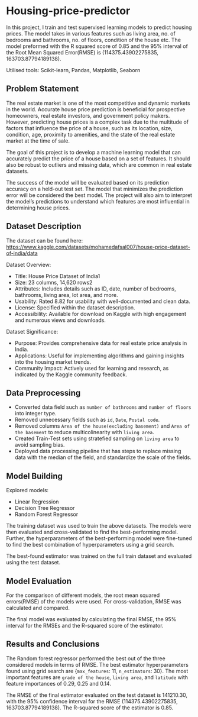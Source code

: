 # Housing-price-predictor

In this project, I train and test supervised learning models to predict housing prices. The model takes in various features such as living area, no. of bedrooms and bathrooms, no. of floors, condition of the house etc. The model preformed with the R squared score of 0.85 and the 95% interval of the Root Mean Squared Error(RMSE) is (114375.43902275835, 163703.87794189138).

Utilised tools: Scikit-learn, Pandas, Matplotlib, Seaborn

## Problem Statement

The real estate market is one of the most competitive and dynamic markets in the world. Accurate house price prediction is beneficial for prospective homeowners, real estate investors, and government policy makers. However, predicting house prices is a complex task due to the multitude of factors that influence the price of a house, such as its location, size, condition, age, proximity to amenities, and the state of the real estate market at the time of sale.

The goal of this project is to develop a machine learning model that can accurately predict the price of a house based on a set of features. It should also be robust to outliers and missing data, which are common in real estate datasets.

The success of the model will be evaluated based on its prediction accuracy on a held-out test set. The model that minimizes the prediction error will be considered the best model. The project will also aim to interpret the model’s predictions to understand which features are most influential in determining house prices.

## Dataset Description

The dataset can be found here: https://www.kaggle.com/datasets/mohamedafsal007/house-price-dataset-of-india/data

Dataset Overview:

* Title: House Price Dataset of India1
* Size: 23 columns, 14,620 rows2
* Attributes: Includes details such as ID, date, number of bedrooms, bathrooms, living area, lot area, and more.
* Usability: Rated 8.82 for usability with well-documented and clean data.
* License: Specified within the dataset description.
* Accessibility: Available for download on Kaggle with high engagement and numerous views and downloads.

Dataset Significance:

* Purpose: Provides comprehensive data for real estate price analysis in India.
* Applications: Useful for implementing algorithms and gaining insights into the housing market trends.
* Community Impact: Actively used for learning and research, as indicated by the Kaggle community feedback.

## Data Preprocessing

* Converted data field such as `number of bathrooms` and `number of floors` into integer type.
* Removed unnecessary fields such as `id`, `Date`, `Postal code`.
* Removed columns `Area of the house(excluding basement)` and `Area of the basement` to reduce multicolinearity with `living area`.
* Created Train-Test sets using stratefied sampling on `living area` to avoid sampling bias.
* Deployed data processing pipeline that has steps to replace missing data with the median of the field, and standardize the scale of the fields.

## Model Building

Explored models:
* Linear Regression
* Decision Tree Regressor
* Random Forest Regressor

The training dataset was used to train the above datasets. The models were then evaluated and cross-validated to find the best-performing model. Further, the hyperparameters of the best-performing model were fine-tuned to find the best combination of hyperparameters using a grid search.

The best-found estimator was trained on the full train dataset and evaluated using the test dataset.

## Model Evaluation

For the comparison of different models, the root mean squared errors(RMSE) of the models were used. For cross-validation, RMSE was calculated and compared.

The final model was evaluated by calculating the final RMSE, the 95% interval for the RMSEs and the R-squared score of the estimator.

## Results and Conclusions

The Random forest regressor performed the best out of the three considered models in terms of RMSE. The best estimator hyperparameters found using grid search are {`max_features`: 11, `n_estimators`: 30}. The most important features are `grade of the house`, `living area`, and `latitude` with feature importances of 0.29, 0.25 and 0.14.

The RMSE of the final estimator evaluated on the test dataset is 141210.30, with the 95% confidence interval for the RMSE (114375.43902275835, 163703.87794189138). The R-squared score of the estimator is 0.85.
